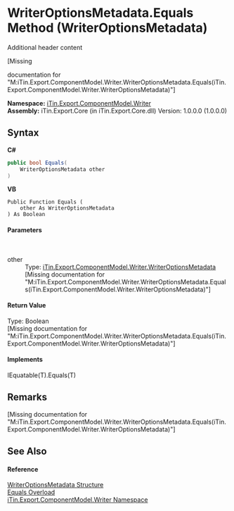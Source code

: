 # WriterOptionsMetadata.Equals Method (WriterOptionsMetadata)
Additional header content 

\[Missing <summary> documentation for "M:iTin.Export.ComponentModel.Writer.WriterOptionsMetadata.Equals(iTin.Export.ComponentModel.Writer.WriterOptionsMetadata)"\]

**Namespace:**&nbsp;<a href="37973b78-6b66-1218-9d7d-14680ab2aeda">iTin.Export.ComponentModel.Writer</a><br />**Assembly:**&nbsp;iTin.Export.Core (in iTin.Export.Core.dll) Version: 1.0.0.0 (1.0.0.0)

## Syntax

**C#**<br />
``` C#
public bool Equals(
	WriterOptionsMetadata other
)
```

**VB**<br />
``` VB
Public Function Equals ( 
	other As WriterOptionsMetadata
) As Boolean
```


#### Parameters
&nbsp;<dl><dt>other</dt><dd>Type: <a href="b24b9473-149a-afa2-64da-5ce5062b5695">iTin.Export.ComponentModel.Writer.WriterOptionsMetadata</a><br />\[Missing <param name="other"/> documentation for "M:iTin.Export.ComponentModel.Writer.WriterOptionsMetadata.Equals(iTin.Export.ComponentModel.Writer.WriterOptionsMetadata)"\]</dd></dl>

#### Return Value
Type: Boolean<br />\[Missing <returns> documentation for "M:iTin.Export.ComponentModel.Writer.WriterOptionsMetadata.Equals(iTin.Export.ComponentModel.Writer.WriterOptionsMetadata)"\]

#### Implements
IEquatable(T).Equals(T)<br />

## Remarks
\[Missing <remarks> documentation for "M:iTin.Export.ComponentModel.Writer.WriterOptionsMetadata.Equals(iTin.Export.ComponentModel.Writer.WriterOptionsMetadata)"\]

## See Also


#### Reference
<a href="b24b9473-149a-afa2-64da-5ce5062b5695">WriterOptionsMetadata Structure</a><br /><a href="88e00ba4-ac15-6d1f-e009-674863e45462">Equals Overload</a><br /><a href="37973b78-6b66-1218-9d7d-14680ab2aeda">iTin.Export.ComponentModel.Writer Namespace</a><br />
